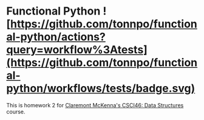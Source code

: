 # Functional Python ![https://github.com/tonnpo/functional-python/actions?query=workflow%3Atests](https://github.com/tonnpo/functional-python/workflows/tests/badge.svg)

This is homework 2 for [Claremont McKenna's CSCI46: Data Structures](https://github.com/mikeizbicki/cmc-csci046) course.
